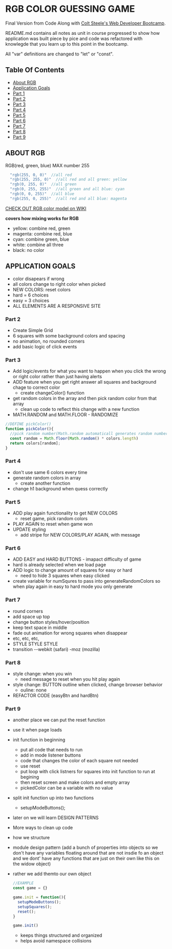 # RGB COLOR GUESSING GAME

Final Version from Code Along with [Colt Steele's Web Developer Bootcamp](https://www.udemy.com/course/the-web-developer-bootcamp/). 

README.md contains all notes as unit in course progressed to show how application was built piece by pice and code was refactored with knowlegde that you learn up to this point in the bootcamp. 

All "var" definitions are changed to "let" or "const".

## Table Of Contents

* [About RGB](#about-rgb)
* [Application Goals](#application-goals)
* [Part 1](#part-1)
* [Part 2](#part-2)
* [Part 3](#part-3)
* [Part 4](#part-4)
* [Part 5](#part-5)
* [Part 6](#part-6)
* [Part 7](#part-7)
* [Part 8](#part-8)
* [Part 9](#part-9)

## ABOUT RGB
RGB(red, green, blue)
MAX number 255
```js
  "rgb(255, 0, 0)"  //all red
  "rgb(255, 255, 0)"  //all red and all green: yellow
  "rgb(0, 255, 0)"  //all green
  "rgb(0, 255, 255)"  //all green and all blue: cyan
  "rgb(0, 0, 255)"  //all blue
  "rgb(255, 0, 255)"  //all red and all blue: magenta
```
[CHECK OUT RGB color model on WIKI](https://en.wikipedia.org/wiki/RGB_color_model)

  **covers how mixing works for RGB**
- yellow: combine red, green
- magenta: combine red, blue
- cyan: combine green, blue
- white: combine all three
- black: no color

## APPLICATION GOALS
- color disapears if wrong
- all colors change to right color when picked
- NEW COLORS: reset colors
- hard = 6 choices
- easy = 3 choices
- ALL ELEMENTS ARE A RESPONSIVE SITE

### Part 2
- Create Simple Grid
- 6 squares with some background colors and spacing
- no animation, no rounded corners
- add basic logic of click events

### Part 3
- Add logic/events for what you want to happen when you click the wrong or right color rather than just having alerts
- ADD feature when you get right answer all squares and background chage to correct color
    - create changeColor() function
- get random colors in the array and then pick random color from that array
  - clean up code to reflect this change with a new function
- MATH.RANDOM and MATH.FLOOR - RANDOMIZE
```js
//DEFINE pickColor()
function pickColor(){
  //pick random number(Math.random automaticall generates random number between 0-1 but does not include 1) in colors array without decimial(math.floor)
  const random = Math.floor(Math.random() * colors.length)
  return colors[random];
}
```

### Part 4
  - don't use same 6 colors every time
  - generate random colors in array
    - create another function  
  - change h1 background when quess correctly  

### Part 5
  - ADD play again functionality to get NEW COLORS
    - reset game, pick random colors
  - PLAY AGAIN to reset when game won  
  - UPDATE styling
    - add stripe for NEW COLORS/PLAY AGAIN, with message

### Part 6
  - ADD EASY and HARD BUTTONS - imapact difficulty of game
  - hard is already selected when we load page
  - ADD logic to change amount of squares for easy or hard
    - need to hide 3 squares when easy clicked
  - create variable for numSqures to pass into generateRandomColors so when play again in easy to hard mode you only generate 

### Part 7
  - round corners
  - add space up top
  - change button styles/hover/position
  - keep text space in middle
  - fade out animation for wrong squares when disappear
  - etc, etc, etc,
  - STYLE STYLE STYLE 
  - transition
    --webkit (safari)
    -moz (mozilla)


### Part 8
  - style change: when you win
    - need message to reset when you hit play again
  - style change: BUTTON outline when clicked, change browser behavior
    - ouline: none
  - REFACTOR CODE (easyBtn and hardBtn)


### Part 9 
  - another place we can put the reset function
  - use it when page loads
  - init function in beginning
      - put all code that needs to run
      - add in mode listener buttons
      - code that changes the color of each square not needed
      - use reset
      - put loop with click listners for squares into init function to run at begining
      - then reset screen and make colors and empty array
      - pickedColor can be a variable with no value
  - split init function up into two functions
    - setupModeButtons();

  - later on we will learn DESIGN PATTERNS
  - More ways to clean up code
  - how we structure
  - module design pattern (add a bunch of properties into objects so we don't have any variables floating around that are not insdie fo an object and we dont' have any functions that are just on their own like this on the widow object)
  - rather we add themto our own object
    ```js
    //EXAMPLE
    const game = {}

    game.init = function(){
      setupModeButtons();
      setupSquares();
      reset();
    }

    game.init()

    ```
    - keeps things structured and organized
    - helps avoid namespace collisions 
  

